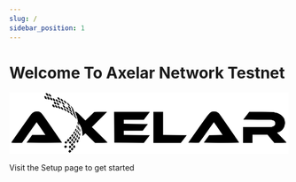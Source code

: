 ```yaml
---
slug: /
sidebar_position: 1
---
```


# Welcome To Axelar Network Testnet
![img](../docs/images/Axelar.png)

Visit the Setup page to get started
